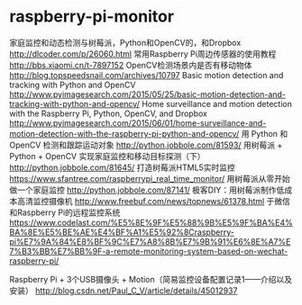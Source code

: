 # raspberry-pi-monitor

家庭监控和动态检测与树莓派，Python和OpenCV的，和Dropbox http://dlcoder.com/p/26060.html
常用Raspberry Pi周边传感器的使用教程 http://bbs.xiaomi.cn/t-7897152
OpenCV检测场景内是否有移动物体 http://blog.topspeedsnail.com/archives/10797
Basic motion detection and tracking with Python and OpenCV http://www.pyimagesearch.com/2015/05/25/basic-motion-detection-and-tracking-with-python-and-opencv/
Home surveillance and motion detection with the Raspberry Pi, Python, OpenCV, and Dropbox http://www.pyimagesearch.com/2015/06/01/home-surveillance-and-motion-detection-with-the-raspberry-pi-python-and-opencv/
用 Python 和 OpenCV 检测和跟踪运动对象 http://python.jobbole.com/81593/
用树莓派 + Python + OpenCV 实现家庭监控和移动目标探测（下） http://python.jobbole.com/81645/
打造树莓派HTML5实时监控 https://www.sfantree.com/raspberrypi_real_time_monitor/
用树莓派从零开始做一个家庭监控 http://python.jobbole.com/87141/
极客DIY：用树莓派制作低成本高清监控摄像机 http://www.freebuf.com/news/topnews/61378.html
于微信和Raspberry Pi的远程监控系统 https://www.codelast.com/%E5%8E%9F%E5%88%9B%E5%9F%BA%E4%BA%8E%E5%BE%AE%E4%BF%A1%E5%92%8Craspberry-pi%E7%9A%84%E8%BF%9C%E7%A8%8B%E7%9B%91%E6%8E%A7%E7%B3%BB%E7%BB%9F-a-remote-monitoring-system-based-on-wechat-raspberry-pi/

Raspberry Pi + 3个USB摄像头 + Motion（简易监控设备配置记录1——介绍以及安装） http://blog.csdn.net/Paul_C_V/article/details/45012937
